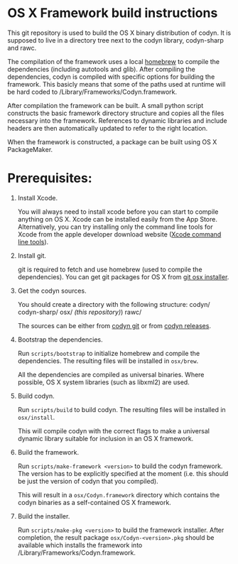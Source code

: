 OS X Framework build instructions
=================================

This git repository is used to build the OS X binary distribution of codyn. It
is supposed to live in a directory tree next to the codyn library, codyn-sharp
and rawc.

The compilation of the framework uses a local [homebrew] to compile the
dependencies (including autotools and glib). After compiling the dependencies,
codyn is compiled with specific options for building the framework. This basicly
means that some of the paths used at runtime will be hard coded to
/Library/Frameworks/Codyn.framework.

After compilation the framework can be built. A small python script constructs
the basic framework directory structure and copies all the files necessary into
the framework. References to dynamic libraries and include headers are
then automatically updated to refer to the right location.

When the framework is constructed, a package can be built using OS X
PackageMaker.

Prerequisites:
==============
1. Install Xcode.
   
   You will always need to install xcode before you can start to compile anything
   on OS X. Xcode can be installed easily from the App Store. Alternatively, you
   can try installing only the command line tools for Xcode from the apple
   developer download website ([Xcode command line tools]).

2. Install git.
   
   git is required to fetch and use homebrew (used to compile the dependencies).
   You can get git packages for OS X from [git osx installer].

3. Get the codyn sources.
   
   You should create a directory with the following structure:
     codyn/
     codyn-sharp/
     osx/ *(this repository)*)
     rawc/

   The sources can be either from [codyn git] or from [codyn releases].

3. Bootstrap the dependencies.
   
   Run `scripts/bootstrap` to initialize homebrew and compile the dependencies.
   The resulting files will be installed in `osx/brew`.
   
   All the dependencies are compiled as universal binaries. Where possible,
   OS X system libraries (such as libxml2) are used.

3. Build codyn.
   
   Run `scripts/build` to build codyn. The resulting files will be installed in
   `osx/install`.

   This will compile codyn with the correct flags to make a universal
   dynamic library suitable for inclusion in an OS X framework.

4. Build the framework.
   
   Run `scripts/make-framework <version>` to build the codyn framework. The
   version has to be explicitly specified at the moment (i.e. this should be
   just the version of codyn that you compiled).

   This will result in a `osx/Codyn.framework` directory which contains the
   codyn binaries as a self-contained OS X framework.

5. Build the installer.
   
   Run `scripts/make-pkg <version>` to build the framework installer. After
   completion, the result package `osx/Codyn-<version>.pkg` should be
   available which installs the framework into
   /Library/Frameworks/Codyn.framework.

[homebrew]: https://github.com/mxcl/homebrew
[git osx installer]: http://code.google.com/p/git-osx-installer/downloads/list
[Xcode command line tools]: https://developer.apple.com/downloads/index.action?name=for%20Xcode%20-
[codyn git]: http://git.codyn.net
[codyn releases]: http://download.codyn.net/releases
